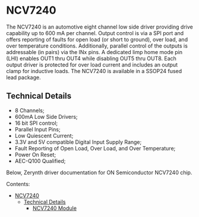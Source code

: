 
# NCV7240

The NCV7240 is an automotive eight channel low side driver providing drive capability up to 600 mA per channel.
Output control is via a SPI port and offers reporting of faults for open load (or short to ground), over load, and over temperature conditions. Additionally, parallel control of the outputs is addressable (in pairs) via the INx pins.
A dedicated limp home mode pin (LHI) enables OUT1 thru OUT4 while disabling OUT5 thru OUT8. Each output driver is protected for over load current and includes an output clamp for inductive loads. The NCV7240 is available in a SSOP24 fused lead package.

## Technical Details


* 8 Channels;
* 600mA Low Side Drivers;
* 16 bit SPI control;
* Parallel Input Pins;
* Low Quiescent Current;
* 3.3V and 5V compatible Digital Input Supply Range;
* Fault Reporting of Open Load, Over Load, and Over Temperature;
* Power On Reset;
* AEC-Q100 Qualified;

Below, Zerynth driver documentation for ON Semiconductor NCV7240 chip.


Contents:

-   [NCV7240](https://docs.zerynth.com/latest/official/lib.onsemi.ncv7240/docs/index.html)
    -   [Technical Details](https://docs.zerynth.com/latest/official/lib.onsemi.ncv7240/docs/index.html#technical-details)
        -   [NCV7240 Module](https://docs.zerynth.com/latest/official/lib.onsemi.ncv7240/docs/official_lib.onsemi.ncv7240_ncv7240.html)
<!--stackedit_data:
eyJoaXN0b3J5IjpbLTcwODYyOTc5MV19
-->